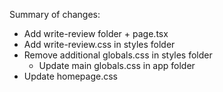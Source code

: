 Summary of changes:

- Add write-review folder + page.tsx
- Add write-review.css in styles folder
- Remove additional globals.css in styles folder
    - Update main globals.css in app folder
- Update homepage.css
